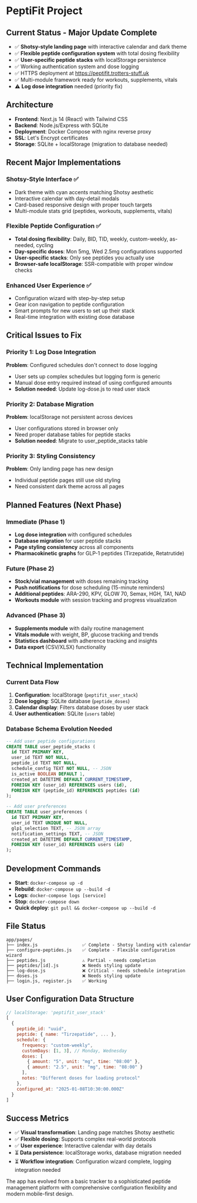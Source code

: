 # PeptiFit Project

## Current Status - Major Update Complete
- ✅ **Shotsy-style landing page** with interactive calendar and dark theme
- ✅ **Flexible peptide configuration system** with total dosing flexibility
- ✅ **User-specific peptide stacks** with localStorage persistence
- ✅ Working authentication system and dose logging
- ✅ HTTPS deployment at https://peptifit.trotters-stuff.uk
- ✅ Multi-module framework ready for workouts, supplements, vitals
- ⚠️ **Log dose integration** needed (priority fix)

## Architecture
- **Frontend**: Next.js 14 (React) with Tailwind CSS
- **Backend**: Node.js/Express with SQLite
- **Deployment**: Docker Compose with nginx reverse proxy
- **SSL**: Let's Encrypt certificates
- **Storage**: SQLite + localStorage (migration to database needed)

## Recent Major Implementations

### Shotsy-Style Interface ✅
- Dark theme with cyan accents matching Shotsy aesthetic
- Interactive calendar with day-detail modals
- Card-based responsive design with proper touch targets
- Multi-module stats grid (peptides, workouts, supplements, vitals)

### Flexible Peptide Configuration ✅
- **Total dosing flexibility**: Daily, BID, TID, weekly, custom-weekly, as-needed, cycling
- **Day-specific doses**: Mon 5mg, Wed 2.5mg configurations supported
- **User-specific stacks**: Only see peptides you actually use
- **Browser-safe localStorage**: SSR-compatible with proper window checks

### Enhanced User Experience ✅
- Configuration wizard with step-by-step setup
- Gear icon navigation to peptide configuration
- Smart prompts for new users to set up their stack
- Real-time integration with existing dose database

## Critical Issues to Fix

### Priority 1: Log Dose Integration
**Problem**: Configured schedules don't connect to dose logging
- User sets up complex schedules but logging form is generic
- Manual dose entry required instead of using configured amounts
- **Solution needed**: Update log-dose.js to read user stack

### Priority 2: Database Migration  
**Problem**: localStorage not persistent across devices
- User configurations stored in browser only
- Need proper database tables for peptide stacks
- **Solution needed**: Migrate to user_peptide_stacks table

### Priority 3: Styling Consistency
**Problem**: Only landing page has new design
- Individual peptide pages still use old styling
- Need consistent dark theme across all pages

## Planned Features (Next Phase)

### Immediate (Phase 1)
- **Log dose integration** with configured schedules
- **Database migration** for user peptide stacks  
- **Page styling consistency** across all components
- **Pharmacokinetic graphs** for GLP-1 peptides (Tirzepatide, Retatrutide)

### Future (Phase 2)
- **Stock/vial management** with doses remaining tracking
- **Push notifications** for dose scheduling (15-minute reminders)
- **Additional peptides**: ARA-290, KPV, GLOW 70, Semax, HGH, TA1, NAD
- **Workouts module** with session tracking and progress visualization

### Advanced (Phase 3)
- **Supplements module** with daily routine management
- **Vitals module** with weight, BP, glucose tracking and trends
- **Statistics dashboard** with adherence tracking and insights
- **Data export** (CSV/XLSX) functionality

## Technical Implementation

### Current Data Flow
1. **Configuration**: localStorage (`peptifit_user_stack`)
2. **Dose logging**: SQLite database (`peptide_doses`)
3. **Calendar display**: Filters database doses by user stack
4. **User authentication**: SQLite (`users` table)

### Database Schema Evolution Needed
```sql
-- Add user peptide configurations
CREATE TABLE user_peptide_stacks (
  id TEXT PRIMARY KEY,
  user_id TEXT NOT NULL,
  peptide_id TEXT NOT NULL,
  schedule_config TEXT NOT NULL, -- JSON
  is_active BOOLEAN DEFAULT 1,
  created_at DATETIME DEFAULT CURRENT_TIMESTAMP,
  FOREIGN KEY (user_id) REFERENCES users (id),
  FOREIGN KEY (peptide_id) REFERENCES peptides (id)
);

-- Add user preferences
CREATE TABLE user_preferences (
  id TEXT PRIMARY KEY,
  user_id TEXT UNIQUE NOT NULL,
  glp1_selection TEXT, -- JSON array
  notification_settings TEXT, -- JSON
  created_at DATETIME DEFAULT CURRENT_TIMESTAMP,
  FOREIGN KEY (user_id) REFERENCES users (id)
);
```

## Development Commands
- **Start**: `docker-compose up -d`
- **Rebuild**: `docker-compose up --build -d`
- **Logs**: `docker-compose logs [service]`
- **Stop**: `docker-compose down`
- **Quick deploy**: `git pull && docker-compose up --build -d`

## File Status
```
app/pages/
├── index.js                 ✅ Complete - Shotsy landing with calendar
├── configure-peptides.js    ✅ Complete - Flexible configuration wizard  
├── peptides.js              ⚠️ Partial - needs completion
├── peptides/[id].js         ❌ Needs styling update
├── log-dose.js              ❌ Critical - needs schedule integration
├── doses.js                 ❌ Needs styling update
├── login.js, register.js    ✅ Working
```

## User Configuration Data Structure
```javascript
// localStorage: 'peptifit_user_stack'
[
  {
    peptide_id: "uuid",
    peptide: { name: "Tirzepatide", ... },
    schedule: {
      frequency: "custom-weekly",
      customDays: [1, 3], // Monday, Wednesday
      doses: [
        { amount: "5", unit: "mg", time: "08:00" },
        { amount: "2.5", unit: "mg", time: "08:00" }
      ],
      notes: "Different doses for loading protocol"
    },
    configured_at: "2025-01-08T10:30:00.000Z"
  }
]
```

## Success Metrics
- ✅ **Visual transformation**: Landing page matches Shotsy aesthetic
- ✅ **Flexible dosing**: Supports complex real-world protocols  
- ✅ **User experience**: Interactive calendar with day details
- ⏳ **Data persistence**: localStorage works, database migration needed
- ⏳ **Workflow integration**: Configuration wizard complete, logging integration needed

The app has evolved from a basic tracker to a sophisticated peptide management platform with comprehensive configuration flexibility and modern mobile-first design.